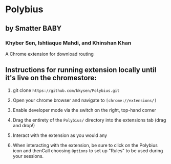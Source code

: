 # Polybius
## by Smatter BABY
### Khyber Sen, Ishtiaque Mahdi, and Khinshan Khan
A Chrome extension for download routing

## Instructions for running extension locally until it's live on the chromestore:
1. git clone `https://github.com/kkysen/Polybius.git`
2. Open your chrome browser and navigate to `[chrome://extensions/]`
3. Enable developer mode via the switch on the right, top-hand corner
4. Drag the entirety of the `Polybius/` directory into the extensions tab (drag and drop!)
5. Interact with the extension as you would any

6. When interacting with the extension, be sure to click on the Polybius icon and thenCall choosing `Options` to set up "Rules" to be used during your sessions.

